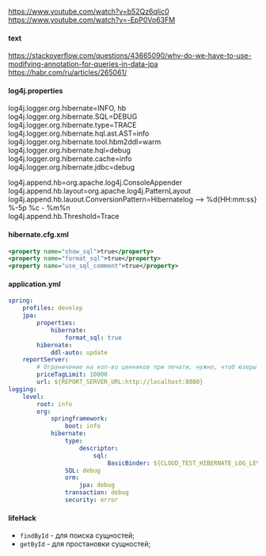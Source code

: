https://www.youtube.com/watch?v=b52Qz6qlic0  
https://www.youtube.com/watch?v=-EpP0Vo63FM  
#### text
https://stackoverflow.com/questions/43665090/why-do-we-have-to-use-modifying-annotation-for-queries-in-data-jpa  
https://habr.com/ru/articles/265061/

#### log4j.properties

log4j.logger.org.hibernate=INFO, hb  
log4j.logger.org.hibernate.SQL=DEBUG  
log4j.logger.org.hibernate.type=TRACE  
log4j.logger.org.hibernate.hql.ast.AST=info  
log4j.logger.org.hibernate.tool.hbm2ddl=warm  
log4j.logger.org.hibernate.hql=debug  
log4j.logger.org.hibernate.cache=info  
log4j.logger.org.hibernate.jdbc=debug  

log4j.append.hb=org.apache.log4j.ConsoleAppender  
log4j.append.hb.layout=org.apache.log4j.PatternLayout  
log4j.append.hb.lauout.ConversionPattern=Hibernatelog --> %d{HH:mm:ss} %-5p %c - %m%n  
log4j.append.hb.Threshold=Trace  

#### hibernate.cfg.xml  
``` xml
<property name="show_sql">true</property>
<property name="format_sql">true</property>
<property name="use_sql_comment">true</property>
```

#### application.yml
``` yml
spring:
    profiles: develop
    jpa:
        properties:
            hibernate:
                format_sql: true
        hibernate:
            ddl-auto: update
    reportServer:
        # Ограничение на кол-во ценников при печати, нужно, чтоб юзеры не положили сервер
        priceTagLimit: 10000
        url: ${REPORT_SERVER_URL:http://localhost:8080}
logging:
    level:
        root: info
        org:
            springframework:
                boot: info
            hibernate:
                type:
                    descriptor:
                        sql:
                            BasicBinder: ${CLOUD_TEST_HIBERNATE_LOG_LEVEL:trace}
                SQL: debug
                orm:
                    jpa: debug
                transaction: debug
                security: error
```

#### lifeHack
- ``` findById ``` - для поиска сущностей;
- ``` getById ``` - для простановки сущностей;
